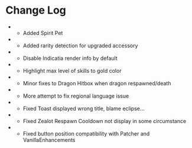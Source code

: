 # Change Log

* + Added Spirit Pet
* + Added rarity detection for upgraded accessory
* * Disable Indicatia render info by default
* * Highlight max level of skills to gold color
* * Minor fixes to Dragon Hitbox when dragon respawned/death
* * More attempt to fix regional language issue
* * Fixed Toast displayed wrong title, blame eclipse...
* * Fixed Zealot Respawn Cooldown not display in some circumstance
* * Fixed button position compatibility with Patcher and VanillaEnhancements